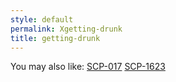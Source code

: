 ```yaml
---
style: default
permalink: Xgetting-drunk
title: getting-drunk
---
```

You may also like:
[SCP-017](http://scp-wiki.net/scp-017)
[SCP-1623](http://scp-wiki.net/scp-1623)